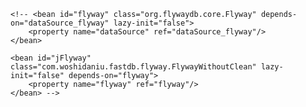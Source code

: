 <?xml version="1.0" encoding="UTF-8"?>
<beans xmlns="http://www.springframework.org/schema/beans"
	xmlns:xsi="http://www.w3.org/2001/XMLSchema-instance" xmlns:context="http://www.springframework.org/schema/context"
	xmlns:aop="http://www.springframework.org/schema/aop" xmlns:tx="http://www.springframework.org/schema/tx"
	xmlns:util="http://www.springframework.org/schema/util" xmlns:security="http://www.springframework.org/schema/security"
	xmlns:mvc="http://www.springframework.org/schema/mvc" xmlns:jpa="http://www.springframework.org/schema/data/jpa"
	xsi:schemalocation="http://www.springframework.org/schema/beans http://www.springframework.org/schema/beans/spring-beans.xsd
        			http://www.springframework.org/schema/context http://www.springframework.org/schema/context/spring-context.xsd
        			 http://www.springframework.org/schema/aop http://www.springframework.org/schema/aop/spring-aop.xsd
                    http://www.springframework.org/schema/tx http://www.springframework.org/schema/tx/spring-tx.xsd
                    http://www.springframework.org/schema/util http://www.springframework.org/schema/util/spring-util.xsd
					http://www.springframework.org/schema/security  http://www.springframework.org/schema/security/spring-security.xsd
       	 			http://www.springframework.org/schema/mvc http://www.springframework.org/schema/mvc/spring-mvc.xsd
       	 			http://www.springframework.org/schema/data/jpa http://www.springframework.org/schema/data/jpa/spring-jpa.xsd"
	default-autowire="byName" default-lazy-init="false">
	
	<!-- <bean id="flyway" class="org.flywaydb.core.Flyway" depends-on="dataSource_flyway" lazy-init="false">
	    <property name="dataSource" ref="dataSource_flyway"/>
	</bean>
	
	<bean id="jFlyway" class="com.woshidaniu.fastdb.flyway.FlywayWithoutClean" lazy-init="false" depends-on="flyway">
	    <property name="flyway" ref="flyway"/>
	</bean> -->
	
</beans>